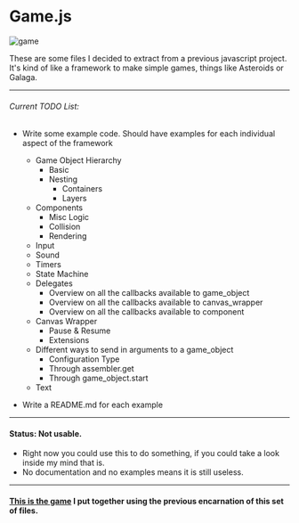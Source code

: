 # Game.js

![game][game]

These are some files I decided to extract from a previous javascript project. It's kind of like a framework to make simple games, things like Asteroids or Galaga.

-----------------------------------

###### Current TODO List:

- Write some example code. Should have examples for each individual aspect of the framework
  - Game Object Hierarchy
    - Basic 
    - Nesting
      - Containers
      - Layers
  - Components
    - Misc Logic
    - Collision
    - Rendering
  - Input
  - Sound
  - Timers
  - State Machine
  - Delegates
    - Overview on all the callbacks available to game_object
    - Overview on all the callbacks available to canvas_wrapper
    - Overview on all the callbacks available to component
  - Canvas Wrapper 
    - Pause & Resume
    - Extensions
  - Different ways to send in arguments to a game_object
    - Configuration Type
    - Through assembler.get
    - Through game_object.start
  - Text

- Write a README.md for each example

-----------------------------------

#### Status: Not usable.

* Right now you could use this to do something, if you could take a look inside my mind that is. 
* No documentation and no examples means it is still useless.

-----------------------------------

#### [This is the game][tirador] I put together using the previous encarnation of this set of files.

[game]: http://f.cl.ly/items/3N420I093v3b03051W39/game.png
[tirador]: http://www.treintipollo.com/tirador/index.html
